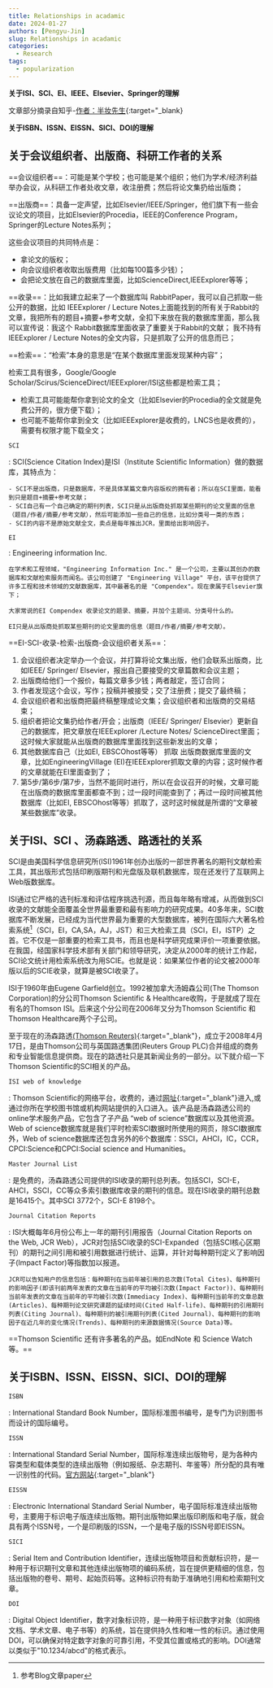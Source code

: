```yaml
---
title: Relationships in acadamic
date: 2024-01-27
authors: [Pengyu-Jin]
slug: Relationships in acadamic
categories:
  - Research
tags:
  - popularization
---
```


**关于ISI、SCI、EI、IEEE、Elsevier、Springer的理解**

文章部分摘录自知乎-[作者：半妆先生](https://zhuanlan.zhihu.com/p/347071525){:target="_blank}

**关于ISBN、ISSN、EISSN、SICI、DOI的理解**

<!-- more -->

## 关于会议组织者、出版商、科研工作者的关系
==会议组织者==：可能是某个学校；也可能是某个组织；他们为学术/经济利益举办会议，从科研工作者处收文章，收注册费；然后将论文集扔给出版商；

==出版商==：具备一定声望，比如Elsevier/IEEE/Springer，他们旗下有一些会议论文的项目，比如Elsevier的Procedia，IEEE的Conference Program，Springer的Lecture Notes系列；

这些会议项目的共同特点是：

- 拿论文的版权；
- 向会议组织者收取出版费用（比如每100篇多少钱）；
- 会把论文放在自己的数据库里面，比如ScienceDirect,IEEExplorer等等；

==收录==：比如我建立起来了一个数据库叫 RabbitPaper，我可以自己抓取一些公开的数据，比如 IEEExplorer / Lecture Notes上面能找到的所有关于Rabbit的文章，我把所有的题目+摘要+参考文献，全扣下来放在我的数据库里面，那么我可以宣传说：我这个 Rabbit数据库里面收录了重要关于Rabbit的文献；
我不持有IEEExplorer / Lecture Notes的全文内容，只是抓取了公开的信息而已；

==检索==：“检索”本身的意思是“在某个数据库里面发现某种内容”；

检索工具有很多，Google/Google Scholar/Scirus/ScienceDirect/IEEExplorer/ISI这些都是检索工具；

- 检索工具可能能帮你拿到论文的全文（比如Elsevier的Procedia的全文就是免费公开的，很方便下载）；
- 也可能不能帮你拿到全文（比如IEEExplorer是收费的，LNCS也是收费的），需要有权限才能下载全文；

`SCI`

:   SCI(Science Citation Index)是ISI（Institute Scientific Information）做的数据库，其特点为：

    - SCI不是出版商，只是数据库，不是具体某篇文章内容版权的拥有者；所以在SCI里面，能看到只是题目+摘要+参考文献；
    - SCI自己有一个自己确定的期刊列表，SCI只是从出版商处抓取某些期刊的论文里面的信息（题目/作者/摘要/参考文献），然后可能添加一些自己的信息，比如分类号一类的东西；
    - SCI的内容不是原始文献全文，卖点是每年推出JCR，里面给出影响因子。
  
`EI`

:   Engineering information Inc.

    在学术和工程领域，"Engineering Information Inc." 是一个公司，主要以其创办的数据库和文献检索服务而闻名。该公司创建了 "Engineering Village" 平台，该平台提供了许多工程和技术领域的文献数据库，其中最著名的是 "Compendex"。现在隶属于Elsevier旗下；

    大家常说的EI Compendex 收录论文的题录、摘要，并加个主题词、分类号什么的。
  
    EI只是从出版商处抓取某些期刊的论文里面的信息（题目/作者/摘要/参考文献）。
 
==EI-SCI-收录-检索-出版商-会议组织者关系==：

1. 会议组织者决定举办一个会议，并打算将论文集出版，他们会联系出版商，比如IEEE/ Springer/ Elsevier，报出自己要接受的文章篇数和会议主题；
2. 出版商给他们一个报价，每篇文章多少钱；两者敲定，签订合同；
3. 作者发现这个会议，写作；投稿并被接受；交了注册费；提交了最终稿；
4. 会议组织者和出版商把最终稿整理成论文集；会议组织者和出版商的交易结束；
5. 组织者把论文集扔给作者/开会；出版商（IEEE/ Springer/ Elsevier）更新自己的数据库，把文章放在IEEExplorer /Lecture Notes/ ScienceDirect里面；这时候大家就能从出版商的数据库里面找到这些新发出的文章；
6. 其他数据库自己（比如EI, EBSCOhost等等） 抓取 出版商数据库里面的文章，比如EngineeringVillage (EI)在IEEExplorer抓取文章的内容；这时候作者的文章就能在EI里面查到了；
7. 第5步/第6步/第7步，当然不能同时进行，所以在会议召开的时候，文章可能在出版商的数据库里面都查不到；过一段时间能查到了；再过一段时间被其他数据库（比如EI, EBSCOhost等等）抓取了，这时这时候就是所谓的“文章被某些数据库”收录。

## 关于ISI、SCI 、汤森路透、路透社的关系

SCI是由美国科学信息研究所(ISI)1961年创办出版的一部世界著名的期刊文献检索工具，其出版形式包括印刷版期刊和光盘版及联机数据库，现在还发行了互联网上Web版数据库。

ISI通过它严格的选刊标准和评估程序挑选刊源，而且每年略有增减，从而做到SCI收录的文献能全面覆盖全世界最重要和最有影响力的研究成果。40多年来，SCI数据库不断发展，已经成为当代世界最为重要的大型数据库，被列在国际六大著名检索系统[^1]（SCI，EI，CA,SA，AJ，JST）和三大检索工具（SCI，EI，ISTP）之首。它不仅是一部重要的检索工具书，而且也是科学研究成果评价一项重要依据。在我国，经国家科学技术部有关部门和领导研究，决定从2000年的统计工作起，SCI论文统计用检索系统改为用SCIE。也就是说：如果某位作者的论文被2000年版以后的SCIE收录，就算是被SCI收录了。

[^1]:参考Blog文章paper

ISI于1960年由Eugene Garfield创立。1992被加拿大汤姆森公司(The Thomson Corporation)的分公司Thomson Scientific & Healthcare收购，于是就成了现在有名的Thomson ISI。后来这个分公司在2006年又分为Thomson Scientific 和 Thomson Healthcare两个子公司。

至于现在的汤森路透[(Thomson Reuters)](http://thomsonreuters.com/){:target="_blank"}，成立于2008年4月17日，是由Thomson公司与英国路透集团(Reuters Group PLC)合并组成的商务和专业智能信息提供商。现在的路透社只是其新闻业务的一部分。以下就介绍一下Thomson Scientific的SCI相关的产品。

`ISI web of knowledge`

:   Thomson Scientific的网络平台，收费的，通过[网址](http://apps.webofknowledge.com){:target="_blank"}进入,或通过你所在学校图书馆或机构网站提供的入口进入。该产品是汤森路透公司的online学术服务产品，它包含了子产品 “web of science”数据库以及其他资源。Web of science数据库就是我们平时检索SCI数据时所使用的网页，除SCI数据库外，Web of science数据库还包含另外的6个数据库：SSCI，AHCI，IC，CCR，CPCI:Science和CPCI:Social science and Humanities。

`Master Journal List`

:   是免费的，汤森路透公司提供的ISI收录的期刊总列表。包括SCI，SCI-E，AHCI，SSCI，CC等众多索引数据库收录的期刊的信息。现在ISI收录的期刊总数是16415个。其中SCI 3772个，SCI-E 8198个。

`Journal Citation Reports`

:   ISI大概每年6月份公布上一年的期刊引用报告（Journal Citation Reports on the Web, JCR Web），JCR对包括SCI收录的SCI-Expanded（包括SCI核心区期刊）的期刊之间引用和被引用数据进行统计、运算，并针对每种期刊定义了影响因子(Impact Factor)等指数加以报道。

    JCR可以告知用户的信息包括：每种期刊在当前年被引用的总次数(Total Cites)、每种期刊的影响因子(即该刊前两年发表的文章在当前年的平均被引次数(Impact Factor))、每种期刊当前年发表的文章在当前年的平均被引次数(Immediacy Index)、每种期刊当前年的文章总数(Articles)、每种期刊论文研究课题的延续时间(Cited Half-life)、每种期刊的引用期刊列表(Citing Journal)、每种期刊的被引用期刊列表(Cited Journal)、每种期刊的影响因子在近几年的变化情况(Trends)、每种期刊的来源数据情况(Source Data)等。

==Thomson Scientific 还有许多著名的产品。如EndNote 和 Science Watch等。==

## 关于ISBN、ISSN、EISSN、SICI、DOI的理解

`ISBN`

:   International Standard Book Number，国际标准图书编号，是专门为识别图书而设计的国际编号。

`ISSN`

:   International Standard Serial Number，国际标准连续出版物号，是为各种内容类型和载体类型的连续出版物（例如报纸、杂志期刊、年鉴等）所分配的具有唯一识别性的代码。[官方网站](https://portal.issn.org/){:target="_blank"}

`EISSN`

:   Electronic International Standard Serial Number，电子国际标准连续出版物号，主要用于标识电子版连续出版物。期刊出版物如果出版印刷版和电子版，就会具有两个ISSN号，一个是印刷版的ISSN，一个是电子版的ISSN号即EISSN。

`SICI`

:   Serial Item and Contribution Identifier，连续出版物项目和贡献标识符，是一种用于标识期刊文章和其他连续出版物项的编码系统，旨在提供更精细的信息，包括出版物的卷号、期号、起始页码等。这种标识符有助于准确地引用和检索期刊文章。

`DOI`

:   Digital Object Identifier，数字对象标识符，是一种用于标识数字对象（如网络文档、学术文章、电子书等）的系统，旨在提供持久性和唯一性的标识。通过使用DOI，可以确保对特定数字对象的可靠引用，不受其位置或格式的影响。DOI通常以类似于"10.1234/abcd"的格式表示。